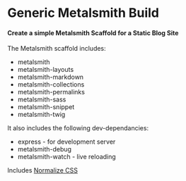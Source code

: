 # Generic Metalsmith Build

#### Create a simple Metalsmith Scaffold for a Static Blog Site

The Metalsmith scaffold includes:

* metalsmith
* metalsmith-layouts
* metalsmith-markdown
* metalsmith-collections
* metalsmith-permalinks
* metalsmith-sass
* metalsmith-snippet
* metalsmith-twig

It also includes the following dev-dependancies:

* express - for development server
* metalsmith-debug
* metalsmith-watch - live reloading

Includes [Normalize CSS](https://necolas.github.io/normalize.css/)
